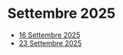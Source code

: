 # Settembre 2025

- [16 Settembre 2025](/posts/it/2025/09/16)
- [23 Settembre 2025](/posts/it/2025/09/23)
